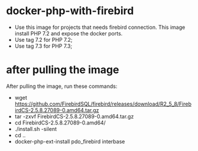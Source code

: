 # docker-php-with-firebird
- Use this image for projects that needs firebird connection. This image install PHP 7.2 and expose the docker ports.
- Use tag 7.2 for PHP 7.2;
- Use tag 7.3 for PHP 7.3;

# after pulling the image
After pulling the image, run these commands:
  - wget https://github.com/FirebirdSQL/firebird/releases/download/R2_5_8/FirebirdCS-2.5.8.27089-0.amd64.tar.gz
  - tar -zxvf FirebirdCS-2.5.8.27089-0.amd64.tar.gz
  - cd FirebirdCS-2.5.8.27089-0.amd64/
  - ./install.sh -silent
  - cd ..
  - docker-php-ext-install pdo_firebird interbase
